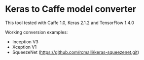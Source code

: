 # Keras to Caffe model converter

This tool tested with Caffe 1.0, Keras 2.1.2 and TensorFlow 1.4.0

Working conversion examples:
- Inception V3
- Xception V1
- SqueezeNet (https://github.com/rcmalli/keras-squeezenet.git)


